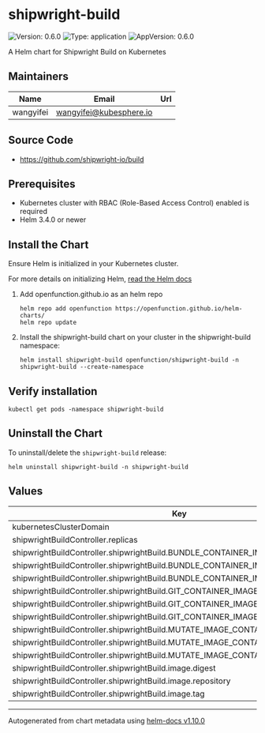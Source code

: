 # shipwright-build

![Version: 0.6.0](https://img.shields.io/badge/Version-0.6.0-informational?style=flat-square) ![Type: application](https://img.shields.io/badge/Type-application-informational?style=flat-square) ![AppVersion: 0.6.0](https://img.shields.io/badge/AppVersion-0.6.0-informational?style=flat-square)

A Helm chart for Shipwright Build on Kubernetes

## Maintainers

| Name | Email | Url |
| ---- | ------ | --- |
| wangyifei | <wangyifei@kubesphere.io> |  |

## Source Code

* <https://github.com/shipwright-io/build>

## Prerequisites

* Kubernetes cluster with RBAC (Role-Based Access Control) enabled is required
* Helm 3.4.0 or newer

## Install the Chart

Ensure Helm is initialized in your Kubernetes cluster.

For more details on initializing Helm, [read the Helm docs](https://helm.sh/docs/)

1. Add openfunction.github.io as an helm repo
    ```
    helm repo add openfunction https://openfunction.github.io/helm-charts/
    helm repo update
    ```

2. Install the shipwright-build chart on your cluster in the shipwright-build namespace:
    ```
    helm install shipwright-build openfunction/shipwright-build -n shipwright-build --create-namespace
    ```

## Verify installation

```
kubectl get pods -namespace shipwright-build
```

## Uninstall the Chart

To uninstall/delete the `shipwright-build` release:
```
helm uninstall shipwright-build -n shipwright-build
```

## Values

| Key | Type | Default | Description |
|-----|------|---------|-------------|
| kubernetesClusterDomain | string | `"cluster.local"` |  |
| shipwrightBuildController.replicas | int | `1` |  |
| shipwrightBuildController.shipwrightBuild.BUNDLE_CONTAINER_IMAGE.digest | string | `"sha256:8677e34c97966921fbf34ba084bc6582c2fdb244afed19aeea51cbc5466dbd1b"` |  |
| shipwrightBuildController.shipwrightBuild.BUNDLE_CONTAINER_IMAGE.repository | string | `"quay.io/shipwright/bundle"` |  |
| shipwrightBuildController.shipwrightBuild.BUNDLE_CONTAINER_IMAGE.tag | string | `"v0.6.0"` |  |
| shipwrightBuildController.shipwrightBuild.GIT_CONTAINER_IMAGE.digest | string | `"sha256:2cff62f102e495e95081cd4b56d94c0e001cfc999228ad249d4b9b099d0c0ff2"` |  |
| shipwrightBuildController.shipwrightBuild.GIT_CONTAINER_IMAGE.repository | string | `"ghcr.io/shipwright-io/build/git"` |  |
| shipwrightBuildController.shipwrightBuild.GIT_CONTAINER_IMAGE.tag | string | `"v0.7.0"` |  |
| shipwrightBuildController.shipwrightBuild.MUTATE_IMAGE_CONTAINER_IMAGE.digest | string | `"sha256:b4af89749dfa2659b1a828b06c17b6d77cb9221abdc52a99795c13ae3cf50753"` |  |
| shipwrightBuildController.shipwrightBuild.MUTATE_IMAGE_CONTAINER_IMAGE.repository | string | `"quay.io/shipwright/mutate-image"` |  |
| shipwrightBuildController.shipwrightBuild.MUTATE_IMAGE_CONTAINER_IMAGE.tag | string | `"v0.6.0"` |  |
| shipwrightBuildController.shipwrightBuild.image.digest | string | `"sha256:7e9dce636fcedcdb4e18cc8d3ccb6bdd4e21fa0c7551efef63aa5464e1b9745b"` |  |
| shipwrightBuildController.shipwrightBuild.image.repository | string | `"quay.io/shipwright/shipwright-build-controller"` |  |
| shipwrightBuildController.shipwrightBuild.image.tag | string | `"v0.6.0"` |  |

----------------------------------------------
Autogenerated from chart metadata using [helm-docs v1.10.0](https://github.com/norwoodj/helm-docs/releases/v1.10.0)
